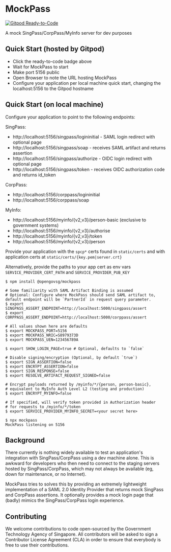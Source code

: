 # MockPass

[![Gitpod Ready-to-Code](https://img.shields.io/badge/Gitpod-ready--to--code-blue?logo=gitpod)](https://gitpod.io/#https://github.com/opengovsg/mockpass)

A mock SingPass/CorpPass/MyInfo server for dev purposes

## Quick Start (hosted by Gitpod)

- Click the ready-to-code badge above
- Wait for MockPass to start
- Make port 5156 public
- Open Browser to note the URL hosting MockPass
- Configure your application per local machine quick start, changing
  the localhost:5156 to the Gitpod hostname

## Quick Start (on local machine)

Configure your application to point to the following endpoints:

SingPass:
 - http://localhost:5156/singpass/logininitial - SAML login redirect with optional page
 - http://localhost:5156/singpass/soap - receives SAML artifact and returns assertion
 - http://localhost:5156/singpass/authorize - OIDC login redirect with optional page
 - http://localhost:5156/singpass/token - receives OIDC authorization code and returns id_token

CorpPass:
 - http://localhost:5156/corppass/logininitial
 - http://localhost:5156/corppass/soap

MyInfo:
 - http://localhost:5156/myinfo/{v2,v3}/person-basic (exclusive to government systems)
 - http://localhost:5156/myinfo/{v2,v3}/authorise
 - http://localhost:5156/myinfo/{v2,v3}/token
 - http://localhost:5156/myinfo/{v2,v3}/person

Provide your application with the `spcp*` certs found in `static/certs`
and with application certs at `static/certs/{key.pem|server.crt}`

Alternatively, provide the paths to your app cert as env vars
`SERVICE_PROVIDER_CERT_PATH` and `SERVICE_PROVIDER_PUB_KEY`

```
$ npm install @opengovsg/mockpass

# Some familiarity with SAML Artifact Binding is assumed
# Optional: Configure where MockPass should send SAML artifact to, default endpoint will be `PartnerId` in request query parameter.
$ export SINGPASS_ASSERT_ENDPOINT=http://localhost:5000/singpass/assert
$ export CORPPASS_ASSERT_ENDPOINT=http://localhost:5000/corppass/assert

# All values shown here are defaults
$ export MOCKPASS_PORT=5156
$ export MOCKPASS_NRIC=S8979373D
$ export MOCKPASS_UEN=123456789A

$ export SHOW_LOGIN_PAGE=true # Optional, defaults to `false`

# Disable signing/encryption (Optional, by default `true`)
$ export SIGN_ASSERTION=false
$ export ENCRYPT_ASSERTION=false
$ export SIGN_RESPONSE=false
$ export RESOLVE_ARTIFACT_REQUEST_SIGNED=false

# Encrypt payloads returned by /myinfo/*/{person, person-basic},
# equivalent to MyInfo Auth Level L2 (testing and production)
$ export ENCRYPT_MYINFO=false

# If specified, will verify token provided in Authorization header
# for requests to /myinfo/*/token
$ export SERVICE_PROVIDER_MYINFO_SECRET=<your secret here>

$ npx mockpass
MockPass listening on 5156
```

## Background

There currently is nothing widely available to test an application's integration
with SingPass/CorpPass using a dev machine alone. This is awkward for developers
who then need to connect to the staging servers hosted by SingPass/CorpPass,
which may not always be available (eg, down for maintenance, or no Internet).

MockPass tries to solves this by providing an extremely lightweight implementation
of a SAML 2.0 Identity Provider that returns mock SingPass and CorpPass assertions.
It optionally provides a mock login page that (badly) mimics the SingPass/CorpPass
login experience.

## Contributing

We welcome contributions to code open-sourced by the Government Technology
Agency of Singapore. All contributors will be asked to sign a Contributor
License Agreement (CLA) in order to ensure that everybody is free to use their
contributions.
